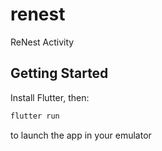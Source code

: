 # renest

ReNest Activity

## Getting Started


Install Flutter, then:
```dart
flutter run
```
to launch the app in your emulator
